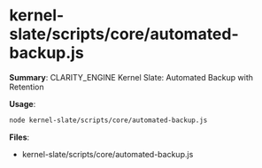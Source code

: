 # kernel-slate/scripts/core/automated-backup.js

**Summary**: CLARITY_ENGINE Kernel Slate: Automated Backup with Retention

**Usage**:

```bash
node kernel-slate/scripts/core/automated-backup.js
```

**Files**:
- kernel-slate/scripts/core/automated-backup.js
